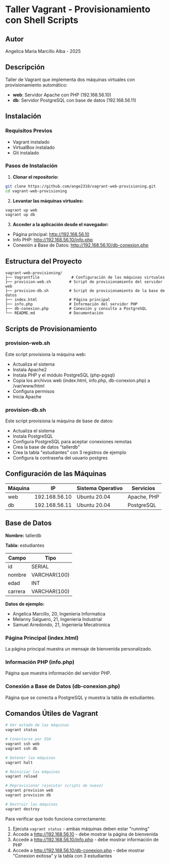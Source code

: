 # Taller Vagrant - Provisionamiento con Shell Scripts

## Autor
Angelica Maria Marcillo Alba - 2025

## Descripción
Taller de Vagrant que implementa dos máquinas virtuales con provisionamiento automático:
- **web**: Servidor Apache con PHP (192.168.56.10)
- **db**: Servidor PostgreSQL con base de datos (192.168.56.11)

## Instalación

### Requisitos Previos
- Vagrant instalado
- VirtualBox instalado
- Git instalado

### Pasos de Instalación

1. **Clonar el repositorio:**
```bash
git clone https://github.com/ange2310/vagrant-web-provisioning.git
cd vagrant-web-provisioning
```

2. **Levantar las máquinas virtuales:**
```bash
vagrant up web
vagrant up db
```

3. **Acceder a la aplicación desde el navegador:**
- Página principal: http://192.168.56.10
- Info PHP: http://192.168.56.10/info.php
- Conexión a Base de Datos: http://192.168.56.10/db-conexion.php

## Estructura del Proyecto
```
vagrant-web-provisioning/
├── Vagrantfile              # Configuración de las máquinas virtuales
├── provision-web.sh        # Script de provisionamiento del servidor web
├── provision-db.sh         # Script de provisionamiento de la base de datos
├── index.html              # Página principal
├── info.php                # Información del servidor PHP
├── db-conexion.php         # Conexión y consulta a PostgreSQL
└── README.md               # Documentación
```

## Scripts de Provisionamiento

### provision-web.sh
Este script provisiona la máquina web:
- Actualiza el sistema
- Instala Apache2
- Instala PHP y el módulo PostgreSQL (php-pgsql)
- Copia los archivos web (index.html, info.php, db-conexion.php) a /var/www/html
- Configura permisos
- Inicia Apache

### provision-db.sh
Este script provisiona la máquina de base de datos:
- Actualiza el sistema
- Instala PostgreSQL
- Configura PostgreSQL para aceptar conexiones remotas
- Crea la base de datos "tallerdb"
- Crea la tabla "estudiantes" con 3 registros de ejemplo
- Configura la contraseña del usuario postgres

## Configuración de las Máquinas

| Máquina | IP            | Sistema Operativo | Servicios        |
|---------|---------------|-------------------|------------------|
| web     | 192.168.56.10 | Ubuntu 20.04      | Apache, PHP      |
| db      | 192.168.56.11 | Ubuntu 20.04      | PostgreSQL       |

## Base de Datos

**Nombre:** tallerdb

**Tabla:** estudiantes

| Campo   | Tipo         |
|---------|--------------|
| id      | SERIAL       |
| nombre  | VARCHAR(100) |
| edad    | INT          |
| carrera | VARCHAR(100) |

**Datos de ejemplo:**
- Angelica Marcillo, 20, Ingenieria Informatica
- Melanny Salguero, 21, Ingenieria Industrial
- Samuel Arredondo, 21, Ingenieria Mecatronica

### Página Principal (index.html)
La página principal muestra un mensaje de bienvenida personalizado.

### Información PHP (info.php)
Página que muestra información del servidor PHP.

### Conexión a Base de Datos (db-conexion.php)
Página que se conecta a PostgreSQL y muestra la tabla de estudiantes.

## Comandos Útiles de Vagrant
```bash
# Ver estado de las máquinas
vagrant status

# Conectarse por SSH
vagrant ssh web
vagrant ssh db

# Detener las máquinas
vagrant halt

# Reiniciar las máquinas
vagrant reload

# Reprovisionar (ejecutar scripts de nuevo)
vagrant provision web
vagrant provision db

# Destruir las máquinas
vagrant destroy
```


Para verificar que todo funciona correctamente:

1. Ejecuta `vagrant status` - ambas máquinas deben estar "running"
2. Accede a http://192.168.56.10 - debe mostrar la página de bienvenida
3. Accede a http://192.168.56.10/info.php - debe mostrar información de PHP
4. Accede a http://192.168.56.10/db-conexion.php - debe mostrar "Conexion exitosa" y la tabla con 3 estudiantes

